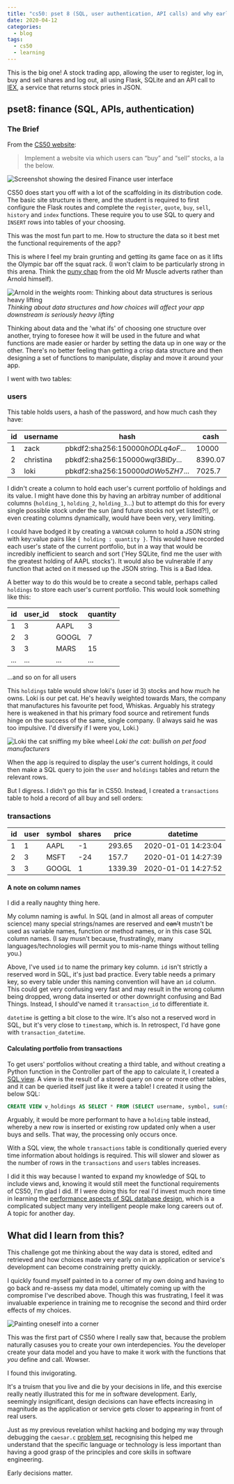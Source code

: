```yaml
---
title: "cs50: pset 8 (SQL, user authentication, API calls) and why early decisions matter"
date: 2020-04-12
categories:
  - blog
tags:
  - cs50
  - learning
---
```


This is the big one! A stock trading app, allowing the user to register, log in, buy and sell shares and log out, all using Flask, SQLite and an API call to [IEX](https://iexcloud.io/docs/api/), a service that returns stock pries in JSON.

<!--more-->

## pset8: finance (SQL, APIs, authentication)

### The Brief

From the [CS50 website](https://cs50.harvard.edu/x/2020/tracks/web/finance/):

> Implement a website via which users can “buy” and “sell” stocks, a la the below.

![Screenshot showing the desired Finance user interface](/assets/images/finance.png)

CS50 does start you off with a lot of the scaffolding in its distribution code. The basic site structure is there, and the student is required to first configure the Flask routes and complete the `register`, `quote`, `buy`, `sell`, `history` and `index` functions. These require you to use SQL to query and `INSERT` rows into tables of your choosing.

This was the most fun part to me. How to structure the data so it best met the functional requirements of the app?

This is where I feel my brain grunting and getting its game face on as it lifts the Olympic bar off the squat rack. (I won't claim to be particularly strong in this arena. Think the [puny chap](https://www.youtube.com/watch?v=QJlvLl-eXU0) from the old Mr Muscle adverts rather than Arnold himself).

![Arnold in the weights room: Thinking about data structures is serious heavy lifting](/assets/images/arnie.jpg)
_Thinking about data structures and how choices will affect your app downstream is seriously heavy lifting_

Thinking about data and the 'what ifs' of choosing one structure over another, trying to foresee how it will be used in the future and what functions are made easier or harder by setting the data up in one way or the other. There's no better feeling than getting a crisp data structure and then designing a set of functions to manipulate, display and move it around your app.

I went with two tables:

### users

This table holds users, a hash of the password, and how much cash they have:

| id  | username  | hash                              | cash    |
| --- | --------- | --------------------------------- | ------- |
| 1   | zack      | pbkdf2:sha256:150000$hODLq4oF$... | 10000   |
| 2   | christina | pbkdf2:sha256:150000$wqI3BlDy$... | 8390.07 |
| 3   | loki      | pbkdf2:sha256:150000$dOWo5ZH7$... | 7025.7  |

I didn't create a column to hold each user's current portfolio of holdings and its value. I might have done this by having an arbitray number of additional columns (`holding_1`, `holding_2`, `holding_3`...) but to attempt do this for every single possible stock under the sun (and future stocks not yet listed?!), or even creating columns dynamically, would have been very, very limiting.

I could have bodged it by creating a `VARCHAR` column to hold a JSON string with key:value pairs like `{ holding : quantity }`. This would have recorded each user's state of the current portfolio, but in a way that would be incredibly inefficient to search and sort ('Hey SQLite, find me the user with the greatest holding of AAPL stocks'). It would also be vulnerable if any function that acted on it messed up the JSON string. This is a Bad Idea.

A better way to do this would be to create a second table, perhaps called `holdings` to store each user's current portfolio. This would look something like this:

| id  | user_id | stock | quantity |
| --- | ------- | ----- | -------- |
| 1   | 3       | AAPL  | 3        |
| 2   | 3       | GOOGL | 7        |
| 3   | 3       | MARS  | 15       |
| ... | ...     | ...   | ...      |

...and so on for all users

This `holdings` table would show loki's (user id 3) stocks and how much he owns. Loki is our pet cat. He's heavily weighted towards Mars, the company that manufactures his favourite pet food, Whiskas. Arguably his strategy here is weakened in that his primary food source and retirement funds hinge on the success of the same, single company. (I always said he was too impulsive. I'd diversify if I were you, Loki.)

![Loki the cat sniffing my bike wheel](/assets/images/loki.jpg)
_Loki the cat: bullish on pet food manufacturers_

When the app is required to display the user's current holdings, it could then make a SQL query to join the `user` and `holdings` tables and return the relevant rows.

But I digress. I didn't go this far in CS50. Instead, I created a `transactions` table to hold a record of all buy and sell orders:

### transactions

| id  | user | symbol | shares | price   | datetime            |
| --- | ---- | ------ | ------ | ------- | ------------------- |
| 1   | 1    | AAPL   | -1     | 293.65  | 2020-01-01 14:23:04 |
| 2   | 3    | MSFT   | -24    | 157.7   | 2020-01-01 14:27:39 |
| 3   | 3    | GOOGL  | 1      | 1339.39 | 2020-01-01 14:27:52 |

#### A note on column names

I did a really naughty thing here.

My column naming is awful. In SQL (and in almost all areas of computer science) many special strings/names are reserved and ~~can't~~ mustn't be used as variable names, function or method names, or in this case SQL column names. (I say musn't because, frustratingly, many languages/technologies will permit you to mis-name things without telling you.)

Above, I've used `id` to name the primary key column. `id` isn't strictly a reserved word in SQL, it's just bad practice. Every table needs a primary key, so every table under this naming convention will have an `id` column. This could get very confusing very fast and may result in the wrong column being dropped, wrong data inserted or other downright confusing and Bad Things. Instead, I should've named it `transaction_id` to differentiate it.

`datetime` is getting a bit close to the wire. It's also not a reserved word in SQL, but it's very close to `timestamp`, which is. In retrospect, I'd have gone with `transaction_datetime`.

#### Calculating portfolio from transactions

To get users' portfolios without creating a third table, and without creating a Python function in the Controller part of the app to calculate it, I created a [SQL view](<https://en.wikipedia.org/wiki/View_(SQL)>). A view is the result of a stored query on one or more other tables, and it can be queried itself just like it were a table! I created it using the below SQL:

```sql
CREATE VIEW v_holdings AS SELECT * FROM (SELECT username, symbol, sum(shares) AS shares FROM v_transactions GROUP BY symbol, username) WHERE shares != 0
```

Arguably, it would be more performant to have a `holding` table instead, whereby a new row is inserted or existing row updated only when a user buys and sells. That way, the processing only occurs once.

With a SQL view, the whole `transactions` table is conditionally queried every time information about holdings is required. This will slower and slower as the number of rows in the `transactions` and `users` tables increases.

I did it this way because I wanted to expand my knowledge of SQL to include views and, knowing it would still meet the functional requirements of CS50, I'm glad I did. If I were doing this for real I'd invest much more time in learning the [performance aspects of SQL database design](https://www.sqlshack.com/query-optimization-techniques-in-sql-server-database-design-and-architecture/), which is a complicated subject many very intelligent people make long careers out of. A topic for another day.

## What did I learn from this?

This challenge got me thinking about the way data is stored, edited and retrieved and how choices made very early on in an application or service's development can become constraining pretty quickly.

I quickly found myself painted in to a corner of my own doing and having to go back and re-assess my data model, ultimately coming up with the compromise I've described above. Though this was frustrating, I feel it was invaluable experience in training me to recognise the second and third order effects of my choices.

![Painting oneself into a corner](/assets/images/paintintoacorner.gif)

This was the first part of CS50 where I really saw that, because the problem naturally casuses you to create your own interdepencies. _You_ the developer create your data model and you have to make it work with the functions that _you_ define and call. Wowser.

I found this invigorating.

It's a truism that you live and die by your decisions in life, and this exercise really neatly illustrated this for me in software development. Early, seemingly insignificant, design decisions can have effects increasing in magnitude as the application or service gets closer to appearing in front of real users.

Just as my previous revelation whilst hacking and bodging my way through debugging the `caesar.c` [problem set](http://localhost:4000/blog/cs50_week_2_review/#debugging-properly), recognising this helped me understand that the specific language or technology is less important than having a good grasp of the principles and core skills in software engineering.

Early decisions matter.
